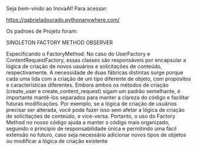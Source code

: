 Seja bem-vindo ao InovaAI! Para acessar:

 https://gabrieladourado.pythonanywhere.com/

 Os padroes de Projeto foram:

 SINGLETON
 FACTORY METHOD
 OBSERVER

 Especificando o FactoryMethod: 
 No caso do UserFactory e ContentRequestFactory, essas classes são responsáveis por encapsular a lógica de criação de novos usuários e solicitações de conteúdo, respectivamente. A necessidade de duas fábricas distintas surge porque cada uma lida com a criação de um tipo diferente de objeto, com propósitos e características diferentes.
Embora ambos os métodos de criação (create_user e create_content_request) sigam um padrão semelhante, é importante mantê-los separados para manter a clareza do código e facilitar futuras modificações. Por exemplo, se a lógica de criação de usuários precisar ser alterada, você pode fazer isso sem afetar a lógica de criação de solicitações de conteúdo, e vice-versa.
Portanto, o uso do Factory Method no nosso código ajuda a manter o código mais organizado, seguindo o princípio de responsabilidade única e permitindo uma fácil extensão no futuro, caso seja necessário adicionar novos tipos de objetos ou modificar a lógica de criação existente


 
